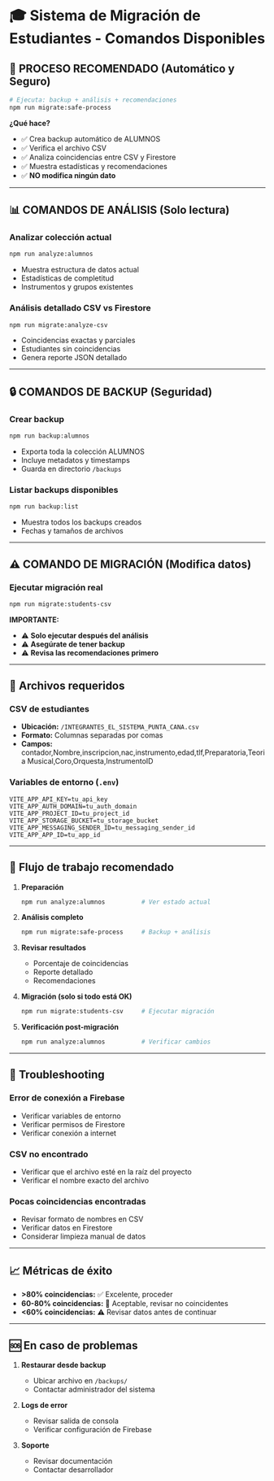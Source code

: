 # 🎓 Sistema de Migración de Estudiantes - Comandos Disponibles

## 🚀 **PROCESO RECOMENDADO** (Automático y Seguro)

```bash
# Ejecuta: backup + análisis + recomendaciones
npm run migrate:safe-process
```

**¿Qué hace?**
- ✅ Crea backup automático de ALUMNOS
- ✅ Verifica el archivo CSV
- ✅ Analiza coincidencias entre CSV y Firestore
- ✅ Muestra estadísticas y recomendaciones
- ✅ **NO modifica ningún dato**

---

## 📊 **COMANDOS DE ANÁLISIS** (Solo lectura)

### Analizar colección actual
```bash
npm run analyze:alumnos
```
- Muestra estructura de datos actual
- Estadísticas de completitud
- Instrumentos y grupos existentes

### Análisis detallado CSV vs Firestore
```bash
npm run migrate:analyze-csv
```
- Coincidencias exactas y parciales
- Estudiantes sin coincidencias
- Genera reporte JSON detallado

---

## 🔒 **COMANDOS DE BACKUP** (Seguridad)

### Crear backup
```bash
npm run backup:alumnos
```
- Exporta toda la colección ALUMNOS
- Incluye metadatos y timestamps
- Guarda en directorio `/backups`

### Listar backups disponibles
```bash
npm run backup:list
```
- Muestra todos los backups creados
- Fechas y tamaños de archivos

---

## ⚠️ **COMANDO DE MIGRACIÓN** (Modifica datos)

### Ejecutar migración real
```bash
npm run migrate:students-csv
```

**IMPORTANTE:**
- ⚠️ **Solo ejecutar después del análisis**
- ⚠️ **Asegúrate de tener backup**
- ⚠️ **Revisa las recomendaciones primero**

---

## 📁 **Archivos requeridos**

### CSV de estudiantes
- **Ubicación:** `/INTEGRANTES_EL_SISTEMA_PUNTA_CANA.csv`
- **Formato:** Columnas separadas por comas
- **Campos:** contador,Nombre,inscripcion,nac,instrumento,edad,tlf,Preparatoria,Teoria Musical,Coro,Orquesta,InstrumentoID

### Variables de entorno (`.env`)
```
VITE_APP_API_KEY=tu_api_key
VITE_APP_AUTH_DOMAIN=tu_auth_domain
VITE_APP_PROJECT_ID=tu_project_id
VITE_APP_STORAGE_BUCKET=tu_storage_bucket
VITE_APP_MESSAGING_SENDER_ID=tu_messaging_sender_id
VITE_APP_APP_ID=tu_app_id
```

---

## 🎯 **Flujo de trabajo recomendado**

1. **Preparación**
   ```bash
   npm run analyze:alumnos          # Ver estado actual
   ```

2. **Análisis completo**
   ```bash
   npm run migrate:safe-process     # Backup + análisis
   ```

3. **Revisar resultados**
   - Porcentaje de coincidencias
   - Reporte detallado
   - Recomendaciones

4. **Migración (solo si todo está OK)**
   ```bash
   npm run migrate:students-csv     # Ejecutar migración
   ```

5. **Verificación post-migración**
   ```bash
   npm run analyze:alumnos          # Verificar cambios
   ```

---

## 🔧 **Troubleshooting**

### Error de conexión a Firebase
- Verificar variables de entorno
- Verificar permisos de Firestore
- Verificar conexión a internet

### CSV no encontrado
- Verificar que el archivo esté en la raíz del proyecto
- Verificar el nombre exacto del archivo

### Pocas coincidencias encontradas
- Revisar formato de nombres en CSV
- Verificar datos en Firestore
- Considerar limpieza manual de datos

---

## 📈 **Métricas de éxito**

- **>80% coincidencias:** ✅ Excelente, proceder
- **60-80% coincidencias:** 🔶 Aceptable, revisar no coincidentes
- **<60% coincidencias:** ⚠️ Revisar datos antes de continuar

---

## 🆘 **En caso de problemas**

1. **Restaurar desde backup**
   - Ubicar archivo en `/backups/`
   - Contactar administrador del sistema

2. **Logs de error**
   - Revisar salida de consola
   - Verificar configuración de Firebase

3. **Soporte**
   - Revisar documentación
   - Contactar desarrollador
